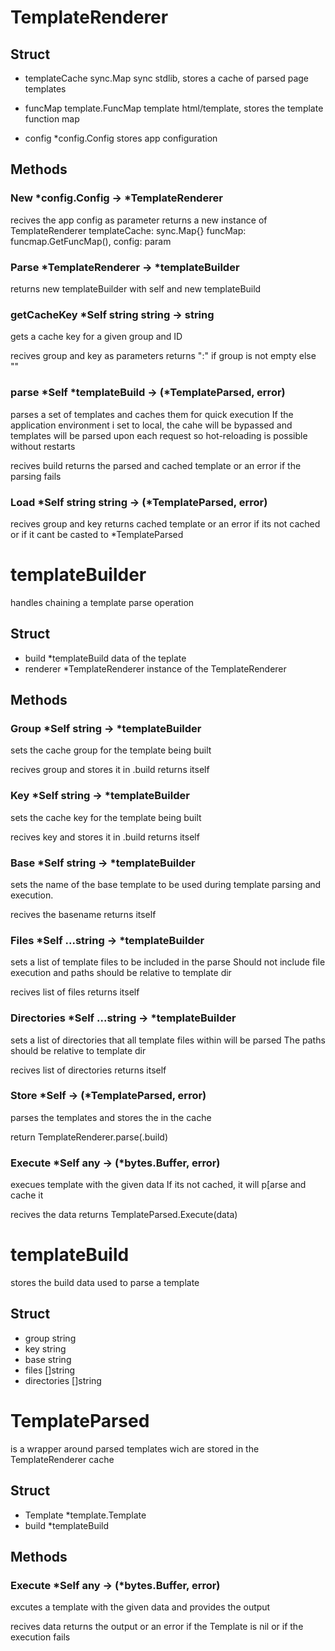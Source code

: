 # TemplateRenderer

## Struct

- templateCache sync.Map
    sync stdlib, stores a cache of parsed page templates

- funcMap template.FuncMap
    template html/template, stores the template function map

- config *config.Config
    stores app configuration

## Methods

### New *config.Config -> *TemplateRenderer

recives the app config as parameter
returns a new instance of TemplateRenderer
    templateCache: sync.Map{}
    funcMap: funcmap.GetFuncMap(),
    config: param

### Parse *TemplateRenderer -> *templateBuilder

returns new templateBuilder with self and new templateBuild

### getCacheKey *Self string string -> string

gets a cache key for a given group and ID

recives group and key as parameters
returns "<group>:<key>" if group is not empty else "<key>"

### parse *Self *templateBuild -> (*TemplateParsed, error)

parses a set of templates and caches them for quick execution
If the application environment i set to local, the cahe will be
bypassed and templates will be parsed upon each request so hot-reloading
is possible without restarts

recives build
returns the parsed and cached template or an error if the parsing fails

### Load *Self string string -> (*TemplateParsed, error)

recives group and key
returns cached template or an error if its not cached or if it
cant be casted to *TemplateParsed

# templateBuilder

handles chaining a template parse operation

## Struct

- build *templateBuild
    data of the teplate
- renderer *TemplateRenderer
    instance of the TemplateRenderer

## Methods

### Group *Self string -> *templateBuilder

sets the cache group for the template being built

recives group and stores it in .build
returns itself

### Key *Self string -> *templateBuilder

sets the cache key for the template being built

recives key and stores it in .build
returns itself

### Base *Self string -> *templateBuilder

sets the name of the base template to be used during template parsing and
execution.

recives the basename
returns itself

### Files *Self ...string -> *templateBuilder

sets a list of template files to be included in the parse
Should not include file execution and paths should be relative to template dir

recives list of files
returns itself

### Directories *Self ...string -> *templateBuilder

sets a list of directories that all template files within will be parsed
The paths should be relative to template dir

recives list of directories
returns itself

### Store *Self -> (*TemplateParsed, error)

parses the templates and stores the in the cache

return TemplateRenderer.parse(.build)

### Execute *Self any -> (*bytes.Buffer, error)

execues template with the given data
If its not cached, it will p[arse and cache it

recives the data
returns TemplateParsed.Execute(data)

# templateBuild

stores the build data used to parse a template

## Struct

- group string
- key string
- base string
- files []string
- directories []string

# TemplateParsed

is a wrapper around parsed templates wich are stored in the TemplateRenderer cache

## Struct

- Template *template.Template
- build *templateBuild

## Methods

### Execute *Self any -> (*bytes.Buffer, error)

excutes a template with the given data and provides the output

recives data
returns the output or an error if the Template is nil or if the execution fails
